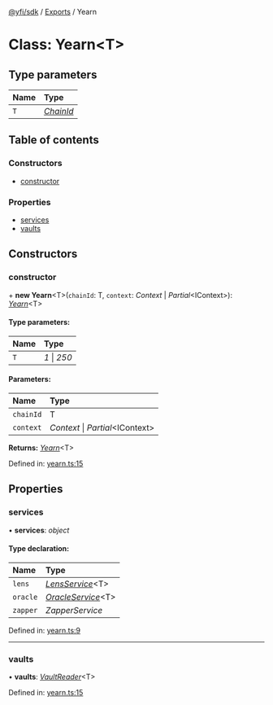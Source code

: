 [@yfi/sdk](../README.md) / [Exports](../modules.md) / Yearn

# Class: Yearn<T\>

## Type parameters

Name | Type |
:------ | :------ |
`T` | [*ChainId*](../modules.md#chainid) |

## Table of contents

### Constructors

- [constructor](yearn.md#constructor)

### Properties

- [services](yearn.md#services)
- [vaults](yearn.md#vaults)

## Constructors

### constructor

\+ **new Yearn**<T\>(`chainId`: T, `context`: *Context* \| *Partial*<IContext\>): [*Yearn*](yearn.md)<T\>

#### Type parameters:

Name | Type |
:------ | :------ |
`T` | *1* \| *250* |

#### Parameters:

Name | Type |
:------ | :------ |
`chainId` | T |
`context` | *Context* \| *Partial*<IContext\> |

**Returns:** [*Yearn*](yearn.md)<T\>

Defined in: [yearn.ts:15](https://github.com/yearn/yearn-sdk/blob/92195f7/src/yearn.ts#L15)

## Properties

### services

• **services**: *object*

#### Type declaration:

Name | Type |
:------ | :------ |
`lens` | [*LensService*](lensservice.md)<T\> |
`oracle` | [*OracleService*](oracleservice.md)<T\> |
`zapper` | *ZapperService* |

Defined in: [yearn.ts:9](https://github.com/yearn/yearn-sdk/blob/92195f7/src/yearn.ts#L9)

___

### vaults

• **vaults**: [*VaultReader*](vaultreader.md)<T\>

Defined in: [yearn.ts:15](https://github.com/yearn/yearn-sdk/blob/92195f7/src/yearn.ts#L15)
